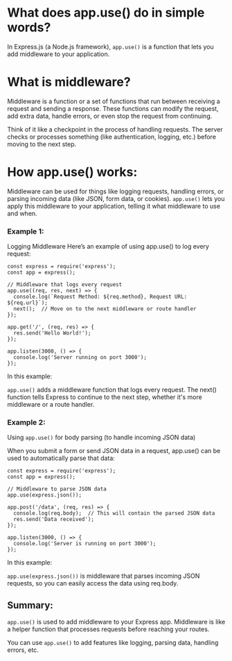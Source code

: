 # What does app.use() do in simple words?
In Express.js (a Node.js framework), `app.use()` is a function that lets you add middleware to your application.

# What is middleware?
Middleware is a function or a set of functions that run between receiving a request and sending a response. These functions can modify the request, add extra data, handle errors, or even stop the request from continuing.

Think of it like a checkpoint in the process of handling requests. The server checks or processes something (like authentication, logging, etc.) before moving to the next step.

# How app.use() works:
Middleware can be used for things like logging requests, handling errors, or parsing incoming data (like JSON, form data, or cookies).
`app.use()` lets you apply this middleware to your application, telling it what middleware to use and when.
### Example 1:
 Logging Middleware
Here’s an example of using app.use() to log every request:

```
const express = require('express');
const app = express();

// Middleware that logs every request
app.use((req, res, next) => {
  console.log(`Request Method: ${req.method}, Request URL: ${req.url}`);
  next();  // Move on to the next middleware or route handler
});

app.get('/', (req, res) => {
  res.send('Hello World!');
});

app.listen(3000, () => {
  console.log('Server running on port 3000');
});
```
In this example:

`app.use()` adds a middleware function that logs every request.
The next() function tells Express to continue to the next step, whether it's more middleware or a route handler.

### Example 2: 

Using `app.use()` for body parsing (to handle incoming JSON data)

When you submit a form or send JSON data in a request, app.use() can be used to automatically parse that data:

```
const express = require('express');
const app = express();

// Middleware to parse JSON data
app.use(express.json());

app.post('/data', (req, res) => {
  console.log(req.body);  // This will contain the parsed JSON data
  res.send('Data received');
});

app.listen(3000, () => {
  console.log('Server is running on port 3000');
});
```
In this example:

`app.use(express.json())` is middleware that parses incoming JSON requests, so you can easily access the data using req.body.

## Summary:
`app.use()` is used to add middleware to your Express app.
Middleware is like a helper function that processes requests before reaching your routes.

You can use `app.use()` to add features like logging, parsing data, handling errors, etc.